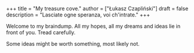 +++
title = "My treasure cove."
author = ["Łukasz Czapliński"]
draft = false
description = "Lasciate ogne speranza, voi ch'intrate."
+++

Welcome to my braindump. All my hopes, all my dreams and ideas lie in front of you. Tread carefully.<br />

Some ideas might be worth something, most likely not.
